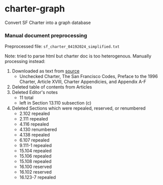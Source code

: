 # charter-graph
Convert SF Charter into a graph database

### Manual document preprocessing
Preprocessed file: `sf_charter_04192024_simplified.txt`

Note: tried to parse html but charter doc is too heterogenous. Manually processing instead:

1. Downloaded as text from [source](https://codelibrary.amlegal.com/codes/san_francisco/latest/sf_charter/0-0-0-52610)
    - Unchecked Charter, The San Francisco Codes, Preface to the 1996 Charter, Article XVIII, Charter Appendicies, and Appendix A-F
2. Deleted table of contents from Articles
3. Deleted Editor's notes
    - 11 total
    - left in Section 13.110 subsection (c)
4. Deleted Sections which were repealed, reserved, or renumbered
    - 2.102 repealed
    - 2.111 repealed
    - 4.116 repealed
    - 4.130 renumbered
    - 4.138 repealed
    - 6.107 repealed
    - 9.111-1 repealed
    - 15.104 repealed
    - 15.106 repealed
    - 15.108 repealed
    - 16.100 reserved
    - 16.102 reserved
    - 16.123-7 repealed